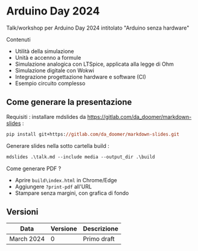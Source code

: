 # Arduino Day 2024

Talk/workshop per Arduino Day 2024 intitolato "Arduino senza hardware"

Contenuti

- Utilità della simulazione
- Unità e accenno a formule
- Simulazione analogica con LTSpice, applicata alla legge di Ohm
- Simulazione digitale con Wokwi
- Integrazione progettazione hardware e software (CI)
- Esempio circuito complesso

## Come generare la presentazione

Requisiti : installare mdslides da <https://gitlab.com/da_doomer/markdown-slides> :

```ps
pip install git+https://gitlab.com/da_doomer/markdown-slides.git
```

Generare slides nella sotto cartella build :

```ps
mdslides .\talk.md --include media --output_dir .\build
```

Come generare PDF ?

- Aprire <code>build\index.html</code> in Chrome/Edge
- Aggiungere <code>?print-pdf</code> all'URL
- Stampare senza margini, con grafica di fondo

## Versioni

| Data | Versione | Descrizione |
| --- | --- | --- |
| March 2024 | 0 | Primo draft |
